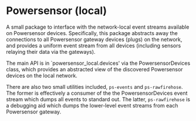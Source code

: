# Powersensor (local)

A small package to interface with the network-local event streams available on
Powersensor devices. Specifically, this package abstracts away the connections
to all Powersensor gateway devices (plugs) on the network, and provides a
uniform event stream from all devices (including sensors relaying their data
via the gateways).

The main API is in `powersensor_local.devices' via the PowersensorDevices
class, which provides an abstracted view of the discovered Powersensor devices
on the local network.

There are also two small utilities included, `ps-events` and `ps-rawfirehose`.
The former is effectively a consumer of the the PowersensorDevices event
stream which dumps all events to standard out. The latter, `ps-rawfirehose`
is a debugging aid which dumps the lower-level event streams from each
Powersensor gateway.
